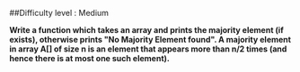 ##Difficulty level : Medium

**Write a function which takes an array and prints the majority element (if exists), otherwise prints "No Majority Element found". A majority element in array A[] of size n is an 
element that appears more than n/2 times (and hence there is at most one such element).**
